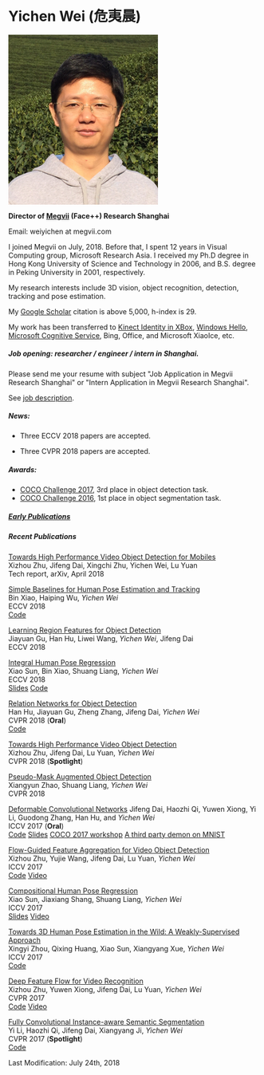 **Yichen Wei (危夷晨)**
==========
<img src="./yichen_2014_crop.jpg" alt="drawing" width="300px" align="left"/> 

<br clear="all" />

<!--- do not know how to resize the image --->
<!--- ![](https://yichenwei.github.io/yichen_2014_crop.jpg) --->

<!--- comment ---> 

**Director of [Megvii](https://megvii.com/) (Face++) Research Shanghai**

Email: weiyichen at megvii.com

I joined Megvii on July, 2018. Before that, I spent 12 years in Visual Computing group, Microsoft Research Asia. I received my Ph.D degree in Hong Kong University of Science and Technology in 2006, and B.S. degree in Peking University in 2001, respectively.

My research interests include 3D vision, object recognition, detection, tracking and pose estimation.

My [Google Scholar](https://scholar.google.com/citations?user=8qSLKUEAAAAJ&hl=en) citation is above 5,000, h-index is 29.

My work has been transferred to [Kinect Identity in XBox](https://ieeexplore.ieee.org/document/5742015/), [Windows Hello](https://www.youtube.com/watch?v=1AsoSnOmhvU), [Microsoft Cognitive Service](https://azure.microsoft.com/en-us/services/cognitive-services/), Bing, Office, and Microsoft XiaoIce, etc.

##### Job opening: researcher / engineer / intern in Shanghai.

Please send me your resume with subject "Job Application in Megvii Research Shanghai" or "Intern Application in Megvii Research Shanghai". 

See [job description](recruit.html).

##### News:

- Three ECCV 2018 papers are accepted.

- Three CVPR 2018 papers are accepted.


##### Awards:

- [COCO Challenge 2017](https://places-coco2017.github.io/#winners), 3rd place in object detection task.
- [COCO Challenge 2016](http://image-net.org/challenges/ilsvrc+coco2016), 1st place in object segmentation task.

##### [Early Publications](publications.html)

##### Recent Publications

[Towards High Performance Video Object Detection for Mobiles](https://arxiv.org/abs/1804.05830)  <br />
Xizhou Zhu, Jifeng Dai, Xingchi Zhu, Yichen Wei, Lu Yuan  <br />
Tech report, arXiv, April 2018  <br />

[Simple Baselines for Human Pose Estimation and Tracking](https://arxiv.org/abs/1804.06208)  <br />
Bin Xiao, Haiping Wu, *Yichen Wei* <br />
ECCV 2018  <br />
[Code](https://github.com/leoxiaobin/pose.pytorch)  <br />


[Learning Region Features for Object Detection](https://arxiv.org/abs/1803.07066) <br />
Jiayuan Gu, Han Hu, Liwei Wang, *Yichen Wei*, Jifeng Dai <br />
ECCV 2018 <br />

[Integral Human Pose Regression](https://arxiv.org/abs/1711.08229) <br />
Xiao Sun, Bin Xiao, Shuang Liang, *Yichen Wei* <br />
ECCV 2018 <br />
[Slides](https://jimmysuen.github.io/slides/xiaosun_integral_human_pose_regression.pptx) [Code](https://github.com/JimmySuen/pytorch-integral-human-pose) <br />

[Relation Networks for Object Detection](https://arxiv.org/abs/1711.11575) <br />
Han Hu, Jiayuan Gu, Zheng Zhang, Jifeng Dai, *Yichen Wei* <br />
CVPR 2018 (**Oral**) <br />
[Code](https://github.com/msracver/Relation-Networks-for-Object-Detection) <br />


[Towards High Performance Video Object Detection](https://arxiv.org/abs/1711.11577) <br />
Xizhou Zhu, Jifeng Dai, Lu Yuan, *Yichen Wei* <br />
CVPR 2018 (**Spotlight**) <br />


[Pseudo-Mask Augmented Object Detection](http://openaccess.thecvf.com/content_cvpr_2018/CameraReady/0910.pdf) <br />
Xiangyun Zhao, Shuang Liang, *Yichen Wei* <br />
CVPR 2018 <br />


[Deformable Convolutional Networks](https://arxiv.org/abs/1703.06211)
Jifeng Dai, Haozhi Qi, Yuwen Xiong, Yi Li, Guodong Zhang, Han Hu, and *Yichen Wei* <br />
ICCV 2017 (**Oral**) <br />
[Code](https://github.com/msracver/Deformable-ConvNets)  [Slides](http://www.jifengdai.org/slides/Deformable_Convolutional_Networks_Oral.pdf)  [COCO 2017 workshop](http://presentations.cocodataset.org/COCO17-Detect-MSRA.pdf)  [A third party demon on MNIST](https://github.com/felixlaumon/deform-conv) <br />


[Flow-Guided Feature Aggregation for Video Object Detection](https://arxiv.org/abs/1703.10025) <br />
Xizhou Zhu, Yujie Wang, Jifeng Dai, Lu Yuan, *Yichen Wei* <br />
ICCV 2017 <br />
[Code](https://github.com/msracver/Flow-Guided-Feature-Aggregation)  [Video](https://www.youtube.com/watch?v=R2h3DbTPvVg) <br />


[Compositional Human Pose Regression](https://arxiv.org/abs/1704.00159) <br />
Xiao Sun, Jiaxiang Shang, Shuang Liang, *Yichen Wei* <br />
ICCV 2017 <br />
[Slides](https://jimmysuen.github.io/slides/xiaosun_compositional_pose.pptx) [Video](https://www.youtube.com/watch?v=c-hgHqVK90M) <br />


[Towards 3D Human Pose Estimation in the Wild: A Weakly-Supervised Approach](https://arxiv.org/abs/1704.02447) <br />
Xingyi Zhou, Qixing Huang, Xiao Sun, Xiangyang Xue, *Yichen Wei* <br />
ICCV 2017 <br />
[Code](https://github.com/xingyizhou/pose-hg-3d) <br />


[Deep Feature Flow for Video Recognition](https://arxiv.org/abs/1611.07715) <br />
Xizhou Zhu, Yuwen Xiong, Jifeng Dai, Lu Yuan, *Yichen Wei* <br />
CVPR 2017 <br />
[Code](https://github.com/msracver/Flow-Guided-Feature-Aggregation)  [Video](https://www.youtube.com/watch?v=R2h3DbTPvVg) <br />


[Fully Convolutional Instance-aware Semantic Segmentation](https://arxiv.org/abs/1611.07709) <br />
Yi Li, Haozhi Qi, Jifeng Dai, Xiangyang Ji, *Yichen Wei* <br />
CVPR 2017 (**Spotlight**) <br />
[Code](https://github.com/msracver/FCIS) <br />

Last Modification: July 24th, 2018


<script>
  (function(i,s,o,g,r,a,m){i['GoogleAnalyticsObject']=r;i[r]=i[r]||function(){
  (i[r].q=i[r].q||[]).push(arguments)},i[r].l=1*new Date();a=s.createElement(o),
  m=s.getElementsByTagName(o)[0];a.async=1;a.src=g;m.parentNode.insertBefore(a,m)
  })(window,document,'script','https://www.google-analytics.com/analytics.js','ga');

  ga('create', 'UA-82196129-1', 'auto');
  ga('send', 'pageview');

</script>

